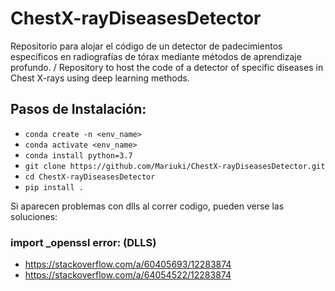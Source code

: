 # ChestX-rayDiseasesDetector
Repositorio para alojar el código de un detector de padecimientos específicos en radiografías de tórax mediante métodos de aprendizaje profundo. / Repository to host the code of a detector of specific diseases in Chest X-rays using deep learning methods.

## Pasos de Instalación:

- `conda create -n <env_name>`
- `conda activate <env_name>`
- `conda install python=3.7` 
- `git clone https://github.com/Mariuki/ChestX-rayDiseasesDetector.git`
- `cd ChestX-rayDiseasesDetector`
- `pip install .`

Si aparecen problemas con dlls al correr codigo, pueden verse las soluciones: 
### import _openssl error: (DLLS)
- https://stackoverflow.com/a/60405693/12283874
- https://stackoverflow.com/a/64054522/12283874
